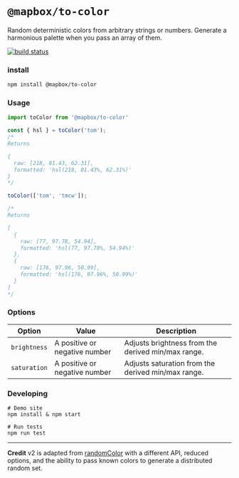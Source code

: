 `@mapbox/to-color`
===

Random deterministic colors from arbitrary strings or numbers. Generate a harmonious palette when you pass an array of them.

[![build status](https://secure.travis-ci.org/mapbox/to-color.svg)](http://travis-ci.org/mapbox/to-color)

### install

```bash
npm install @mapbox/to-color
```

### Usage

```js
import toColor from '@mapbox/to-color'

const { hsl } = toColor('tom');
/*
Returns

{
  raw: [218, 81.43, 62.31],
  formatted: 'hsl(218, 81.43%, 62.31%)'
}
*/

toColor(['tom', 'tmcw']);

/*
Returns

[
  {
    raw: [77, 97.78, 54.94],
    formatted: 'hsl(77, 97.78%, 54.94%)'
  },
  {
    raw: [176, 97.96, 50.99],
    formatted: 'hsl(176, 97.96%, 50.99%)'
  }
]
*/
```

### Options

| Option | Value | Description |
| --- | --- | --- |
| `brightness` | A positive or negative number | Adjusts brightness from the derived min/max range. |
| `saturation` | A positive or negative number | Adjusts saturation from the derived min/max range. |

### Developing

```
# Demo site
npm install & npm start

# Run tests
npm run test

```

---

**Credit** v2 is adapted from [randomColor](https://github.com/davidmerfield/randomColor) with a different API, reduced options, and the ability to pass known colors to generate a distributed random set.
